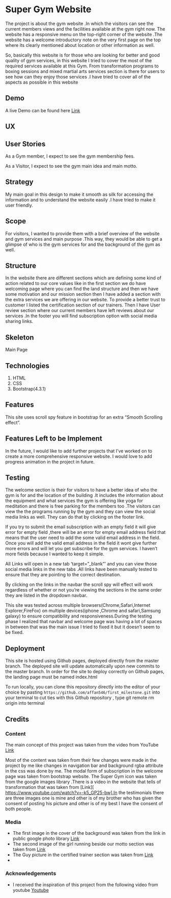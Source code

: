 # Super Gym Website

The project is about the gym website .In which the visitors can see the current members views and the facilities available at the gym right now. The website has a responsive menu on the top-right corner of the website .The website has a welcome introductory note on the very first page on the top where its clearly mentioned about location or other information as well.

So, basically this website is for those who are looking for better and good quality of gym services, in this website I tried to cover the most of the required services available at this Gym. From transformation programs to boxing sessions and mixed martial arts services section is there for users to see how can they enjoy those services .I have tried to cover all of the aspects as possible in this website

## Demo

A live Demo can be found here  [Link]( https://affan546.github.io/first_milestone)

## UX

## User Stories

As a Gym member, I expect to see the gym membership fees.

As a Visitor, I expect to see the gym main idea and main motto.

## Strategy

My main goal in this design to make it smooth as silk for accessing the information and to understand the website easily .I have tried to make it user friendly.

## Scope

For visitors, I wanted to provide them with a brief overview of the website and gym services and main purpose .This way, they would be able to get a glimpse of who is the gym services for and the background of the gym as well.

## Structure

In the website there are different sections which are defining some kind of action related to our core values like in the first section we do have welcoming page where you can find the land structure and then we have some motivation and our mission section then I have added a section with the extra services we are offering in our website. To provide a better trust to customer I listed the certification section of our trainers. Then I have User review section where our current members have left reviews about our services .In the footer you will find subscription option with social media sharing links.

## Skeleton
Main Page

## Technologies

1. HTML
2. CSS
3. Bootstrap(4.3.1)

## Features

This site uses scroll spy feature in bootstrap for an extra “Smooth Scrolling effect”.

## Features Left to be Implement

In the future, I would like to add further projects that I’ve worked on to create a more comprehensive responsive website. I would love to add progress animation in the project in future.

## Testing

The welcome section is their for visitors to have a better idea of who the gym is for and the location of the building .It includes the information about the equipment and what services the gym is offering like yoga for meditation and there is free parking for the members too .The visitors can view the the programs running by the gym and they can view the social media links as well. They can do that by clicking on the footer link. 

If you try to submit the email subscription with an empty field it will give error for empty field ,there will be an error for empty email address field that means that the user need to add the some valid email address in the field. Once you will add the valid email address in the field it wont give further more errors and will let you get subscribe for the gym services. I haven’t more fields because I wanted to keep it simple.

All Links will open in a new tab ‘target=”_blank”’ and you can view those social media links in the new tabs .All links have been manually tested to ensure that they are pointing to the correct destination.

By clicking on the links in the navbar the scroll spy will effect will work regardless of whether or not you’re viewing the sections in the same order they are listed in the dropdown navbar.

This site was tested across multiple browsers(Chrome,Safari,Internet Explorer,FireFox) on multiple devices(iphone ,Chrome and safari,Samsung galaxy) to ensure compatibility and responsiveness.During the testing phase I realized that navbar and welcome page was having a lot of spaces in between that was the main issue I tried to fixed it but it doesn’t seem to be fixed.

## Deployment

This site is hosted using Github pages, deployed directly from the master branch. The deployed site will update automatically upon new commits to the master branch. In order for the site to deploy correctly on Github pages, the landing page must be named index.html 

To run locally, you can clone this repository directly into the editor of your choice by pasting ```https://github.com/affan546/first_milestone.git``` into your terminal to cut ties with this Github repository , type git remote rm origin into terminal 


## Credits

### Content
The main concept of this project was taken from the video from YouTube [Link]( https://www.youtube.com/watch?v=4bPABX-jOko)

Most of the content was taken from their few changes were made in the project by me like changes in navigation bar and background rgba attribute in the css was done by me. The modal form of subscription in the welcome page was taken from bootstrap website. The Super Gym icon was taken from the google images library .There is a video in the website that tells of transformation that was taken from [Link][ https://www.youtube.com/watch?v=-k5_GP25-bw].In the testimonials there are three images one is mine and other is of my brother who has given the consent of posting his picture and other is of my best I have the consent of both people.

### Media

- The first image in the cover of the background was taken from the link in public google photo library [Link]( https://lh3.googleusercontent.com/P-icJf5vw2UR7GVSDX40lEFXG5wL0rDGNOWqOpJX6Ciu7nZvgpaMNe8-yRIQm4FXiwP28A=s128)
- The second image of the girl running beside our motto section was taken from [Link]( http://pluspng.com/png-142036.html)
- The Guy picture in the certified trainer section was taken from [Link]( https://www.google.com.pk/imgres?imgurl=https%3A%2F%2Fi7.pngguru.com%2Fpreview%2F337%2F561%2F133%2F5bbf1663d177b.jpg&imgrefurl=https%3A%2F%2Fwww.pngguru.com%2Fsearch%3Fpng%3DBodybuilders%26page%3D2&docid=kXs58lx0J-_SEM&tbnid=Vg1H6A-uaBB3WM%3A&vet=10ahUKEwjmpo_2gpbmAhXObMAKHX4OByMQMwgpKAAwAA..i&w=500&h=800&itg=1&hl=en-PK&bih=625&biw=1366&q=traps%20vs%20no%20traps&ved=0ahUKEwjmpo_2gpbmAhXObMAKHX4OByMQMwgpKAAwAA&iact=mrc&uact=8)
- 
### Acknowledgements

- I received the inspiration of this project from the following video from youtube [Youtube](https://www.youtube.com/watch?v=4bPABX-jOko)

